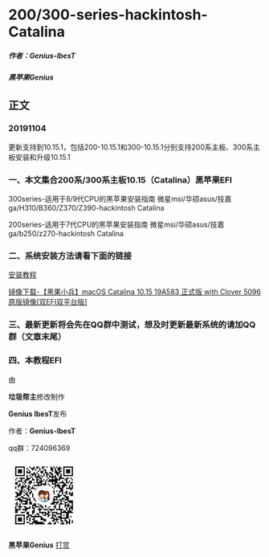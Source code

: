 # 200/300-series-hackintosh-Catalina

##### 作者：**Genius-lbesT** 

##### 黑苹果Genius



## 正文

### 20191104

更新支持到10.15.1，包括200-10.15.1和300-10.15.1分别支持200系主板、300系主板安装和升级10.15.1



### 一、本文集合200系/300系主板10.15（Catalina）黑苹果EFI

300series-适用于8/9代CPU的黑苹果安装指南 微星msi/华硕asus/技嘉ga/H310/B360/Z370/Z390-hackintosh Catalina

200series-适用于7代CPU的黑苹果安装指南 微星msi/华硕asus/技嘉ga/b250/z270-hackintosh Catalina

### 二、系统安装方法请看下面的链接

[安装教程](https://github.com/Lubibest/How-to-install-a-Hackintosh)

[镜像下载-【黑果小兵】macOS Catalina 10.15 19A583 正式版 with Clover 5096原版镜像[双EFI双平台版]](https://blog.daliansky.net/macOS-Catalina-10.15-19A583-Release-version-with-Clover-5093-original-image-Double-EFI-Version.html)

### 三、最新更新将会先在QQ群中测试，想及时更新最新系统的请加QQ群（文章末尾）

### 四、本教程EFI

由

**垃圾帮主**修改制作

**Genius lbesT**发布

作者：**Genius-lbesT**

qq群：724096369

![](https://github.com/Lubibest/Hackintosh/blob/master/JPG/QQ.png)

 **黑苹果Genius**   [打赏](https://github.com/Lubibest/About-Genius-lbesT)

